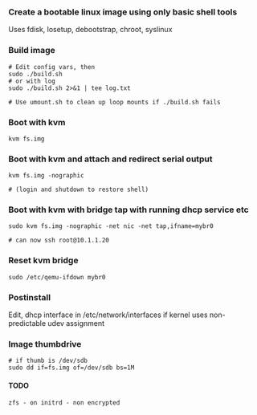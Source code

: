 
### Create a bootable linux image using only basic shell tools

Uses fdisk, losetup, debootstrap, chroot, syslinux

### Build image
```
# Edit config vars, then
sudo ./build.sh
# or with log
sudo ./build.sh 2>&1 | tee log.txt

# Use umount.sh to clean up loop mounts if ./build.sh fails
```

### Boot with kvm
```
kvm fs.img 
```

### Boot with kvm and attach and redirect serial output 
```
kvm fs.img -nographic

# (login and shutdown to restore shell)
```

### Boot with kvm with bridge tap with running dhcp service etc
```
sudo kvm fs.img -nographic -net nic -net tap,ifname=mybr0

# can now ssh root@10.1.1.20
```

### Reset kvm bridge
```
sudo /etc/qemu-ifdown mybr0
```

### Postinstall

Edit, dhcp interface in /etc/network/interfaces if kernel uses
non-predictable udev assignment


### Image thumbdrive
```
# if thumb is /dev/sdb
sudo dd if=fs.img of=/dev/sdb bs=1M
```

#### TODO
```
zfs - on initrd - non encrypted

```
